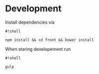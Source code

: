 # Development #

Install dependencies via 

```
#!shell

npm install && cd front && bower install
```


When staring developement run 
```
#!shell

gulp
```